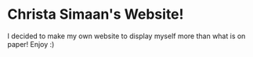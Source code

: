 # Christa Simaan's Website!

I decided to make my own website to display myself more than what is on paper! Enjoy :)
